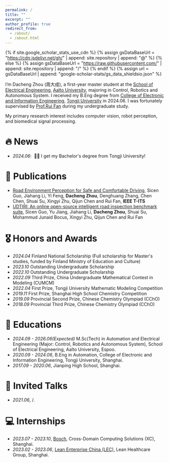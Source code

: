 ```yaml
---
permalink: /
title: ""
excerpt: ""
author_profile: true
redirect_from: 
  - /about/
  - /about.html
---
```


{% if site.google_scholar_stats_use_cdn %}
{% assign gsDataBaseUrl = "https://cdn.jsdelivr.net/gh/" | append: site.repository | append: "@" %}
{% else %}
{% assign gsDataBaseUrl = "https://raw.githubusercontent.com/" | append: site.repository | append: "/" %}
{% endif %}
{% assign url = gsDataBaseUrl | append: "google-scholar-stats/gs_data_shieldsio.json" %}

<span class='anchor' id='about-me'></span>

I’m Dacheng Zhou (周大成), a first-year master student at the [School of Electrical Engineering](https://www.aalto.fi/en/school-of-electrical-engineering), [Aalto University](https://www.aalto.fi/en), majoring in Control, Robotics and Autonomous System. I received my B.Eng degree from [College of Electronic and Information Engineering](https://see.tongji.edu.cn/), [Tongji University](https://www.tongji.edu.cn/) in 2024.06. I was fortunately supervised by [Prof.Rui Fan](https://www.ruirangerfan.com/) during my undergraduate study.

My primary research interest includes computer vision, robot perception, and biomedical signal processing.


# 🔥 News
- *2024.06*: &nbsp;🎉🎉 I get my Bachelor's degree from Tongji University!  

# 📝 Publications 
<!--
<div class='paper-box'><div class='paper-box-image'><div><div class="badge">IEEE T-ITS</div><img src='images/500x300.png' alt="sym" width="100%"></div></div>
<div class='paper-box-text' markdown="1">

[Deep Residual Learning for Image Recognition](https://openaccess.thecvf.com/content_cvpr_2016/papers/He_Deep_Residual_Learning_CVPR_2016_paper.pdf)

**Kaiming He**, Xiangyu Zhang, Shaoqing Ren, Jian Sun

[**Project**](https://scholar.google.com/citations?view_op=view_citation&hl=zh-CN&user=DhtAFkwAAAAJ&citation_for_view=DhtAFkwAAAAJ:ALROH1vI_8AC) <strong><span class='show_paper_citations' data='DhtAFkwAAAAJ:ALROH1vI_8AC'></span></strong>
- Lorem ipsum dolor sit amet, consectetur adipiscing elit. Vivamus ornare aliquet ipsum, ac tempus justo dapibus sit amet. 
</div>
</div>
-->

- [Road Environment Perception for Safe and Comfortable Driving](https://ieeexplore.ieee.org/document/10534130), Sicen Guo, Jiahang Li, Yi Feng, **Dacheng Zhou**, Denghuang Zhang, Chen Chen, Shuai Su, Xingyi Zhu, Qijun Chen and Rui Fan, **IEEE T-ITS**
- [UDTIRI: An online open-source intelligent road inspection benchmark suite](https://link.springer.com/chapter/10.1007/978-981-99-4287-9_11), Sicen Guo, Yu Jiang, Jiahang Li, **Dacheng Zhou**, Shuai Su, Mohammud Junaid Bocus, Xingyi Zhu, Qijun Chen and Rui Fan


# 🎖 Honors and Awards
- *2024.04* Finland National Scholarship (Full scholarship for Master's studies, funded by Finland Ministry of Education and Culture)
- *2023.10* Outstanding Undergraduate Scholarship
- *2022.10* Outstanding Undergraduate Scholarship
- *2022.09* Third Prize, China Undergraduate Mathematical Contest in Modeling (CUMCM)
- *2022.04* First Prize, Tongji University Mathematic Modeling Competition
- *2019.11* First Prize, Shanghai High School Chemistry Competition
- *2019.09* Provincial Second Prize, Chinese Chemistry Olympiad (CChO)
- *2018.09* Provincial Third Prize, Chinese Chemistry Olympiad (CChO)

# 📖 Educations
- *2024.09 - 2026.06(Expected)* M.Sc(Tech) in Automation and Electrical Engineering (Major: Control, Robotics and Autonomous System), School of Electrical Engineering, Aalto University, Espoo.
- *2020.09 - 2024.06*, B.Eng in Automation, College of Electronic and Information Engineering, Tongji University, Shanghai. 
- *2017.09 - 2020.06*, Jianping High School, Shanghai. 

# 💬 Invited Talks
- *2021.06*, /. 
  
# 💻 Internships
- *2023.07 - 2023.10*, [Bosch](https://www.bosch.com/), Cross-Domain Computing Solutions (XC), Shanghai.
- *2023.02 - 2023.06*, [Lean Enterprise China (LEC)](http://www.leanchina.net.cn/), Lean Healthcare Group, Shanghai.
